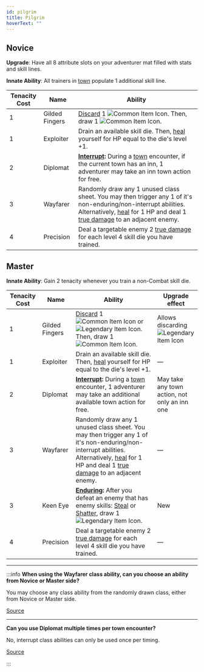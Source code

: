 ```yaml
---
id: pilgrim
title: Pilgrim
hoverText: ""
---
```


## Novice

**Upgrade**: Have all 8 attribute slots on your adventurer mat filled with stats and skill lines.

**Innate Ability**: All trainers in [town](/docs/campaign/day/encounter-phase/town) populate 1 additional skill line.

| Tenacity Cost | Name           | Ability                                                                                                                                                                                                                                            |
| ------------- | -------------- | -------------------------------------------------------------------------------------------------------------------------------------------------------------------------------------------------------------------------------------------------- |
| 1             | Gilded Fingers | [Discard](/docs/glossary/discard) 1 <img src="/icons/common-item.svg" alt="Common Item Icon" className="icon-svg" />. Then, draw 1 <img src="/icons/common-item.svg" alt="Common Item Icon" className="icon-svg" />.                               |
| 1             | Exploiter      | Drain an available skill die. Then, [heal](/docs/glossary/healing) yourself for HP equal to the die's level +1.                                                                                                                                    |
| 2             | Diplomat       | **[Interrupt](/docs/glossary/interrupt):** During a [town](/docs/campaign/day/encounter-phase/town) encounter, if the current town has an inn, 1 adventurer may take an inn town action for free.                                                  |
| 3             | Wayfarer       | Randomly draw any 1 unused class sheet. You may then trigger any 1 of it's non-enduring/non-interrupt abilities. Alternatively, [heal](/docs/glossary/healing) for 1 HP and deal 1 [true damage](/docs/glossary/true-damage) to an adjacent enemy. |
| 4             | Precision      | Deal a targetable enemy 2 [true damage](/docs/glossary/true-damage) for each level 4 skill die you have trained.                                                                                                                                   |

## Master

**Innate Ability**: Gain 2 tenacity whenever you train a non-Combat skill die.

| Tenacity Cost | Name           | Ability                                                                                                                                                                                                                                                                                                        | Upgrade effect                                                                                           |
| ------------- | -------------- | -------------------------------------------------------------------------------------------------------------------------------------------------------------------------------------------------------------------------------------------------------------------------------------------------------------- | -------------------------------------------------------------------------------------------------------- |
| 1             | Gilded Fingers | [Discard](/docs/glossary/discard) 1 <img src="/icons/common-item.svg" alt="Common Item Icon" className="icon-svg" /> or <img src="/icons/legendary-item.svg" alt="Legendary Item Icon" className="icon-svg" />. Then, draw 1 <img src="/icons/common-item.svg" alt="Common Item Icon" className="icon-svg" />. | Allows discarding <img src="/icons/legendary-item.svg" alt="Legendary Item Icon" className="icon-svg" /> |
| 1             | Exploiter      | Drain an available skill die. Then, [heal](/docs/glossary/healing) yourself for HP equal to the die's level +1.                                                                                                                                                                                                | —                                                                                                        |
| 2             | Diplomat       | **[Interrupt](/docs/glossary/interrupt):** During a [town](/docs/campaign/day/encounter-phase/town) encounter, 1 adventurer may take an additional available town action for free.                                                                                                                             | May take any town action, not only an inn one                                                            |
| 3             | Wayfarer       | Randomly draw any 1 unused class sheet. You may then trigger any 1 of it's non-enduring/non-interrupt abilities. Alternatively, [heal](/docs/glossary/healing) for 1 HP and deal 1 [true damage](/docs/glossary/true-damage) to an adjacent enemy.                                                             | —                                                                                                        |
| 3             | Keen Eye       | **[Enduring](/docs/glossary/enduring):** After you defeat an enemy that has enemy skills: [Steal](/docs/battles/enemy-skills/steal) or [Shatter](/docs/battles/enemy-skills/shatter), draw 1 <img src="/icons/legendary-item.svg" alt="Legendary Item Icon" className="icon-svg" />.                           | New                                                                                                      |
| 4             | Precision      | Deal a targetable enemy 2 [true damage](/docs/glossary/true-damage) for each level 4 skill die you have trained.                                                                                                                                                                                               | —                                                                                                        |

---

:::info
**When using the Wayfarer class ability, can you choose an ability from Novice or Master side?**

You may choose any class ability from the randomly drawn class, either from Novice or Master side.

<a href="https://discord.com/channels/273472391403798528/734891265690304634/1331285375838191708" target="_blank">Source</a>

---

**Can you use Diplomat multiple times per town encounter?**

No, interrupt class abilities can only be used once per timing.

<a href="https://discord.com/channels/273472391403798528/1392861883404386345/1395858420619415736" target="_blank">Source</a>

:::
